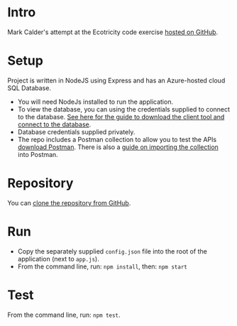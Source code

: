 # Intro
Mark Calder's attempt at the Ecotricity code exercise [hosted on GitHub](https://github.com/ecotricity/hiring/blob/master/API/meters.md).

# Setup
Project is written in NodeJS using Express and has an Azure-hosted cloud SQL Database. 
* You will need NodeJs installed to run the application. 
* To view the database, you can using the credentials supplied to connect to the database. [See here for the guide to download the client tool and connect to the database](https://docs.microsoft.com/en-us/azure/sql-database/sql-database-connect-query-ssms).
* Database credentials supplied privately.
* The repo includes a Postman collection to allow you to test the APIs [download Postman](https://getpostman.com). There is also a [guide on importing the collection](https://learning.getpostman.com/docs/postman/collections/data-formats/#importing-postman-data) into Postman.


# Repository
You can [clone the repository from GitHub](https://github.com/testpattern/ecoExample.git). 

# Run
* Copy the separately supplied `config.json` file into the root of the application (next to `app.js`).
* From the command line, run: `npm install`, then: `npm start`

# Test
From the command line, run: `npm test`.